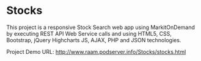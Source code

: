 # Stocks

This project is a responsive Stock Search web app using MarkitOnDemand by executing REST API Web Service calls and using HTML5, CSS, Bootstrap, jQuery Highcharts JS, AJAX, PHP and JSON technologies.

Project Demo URL: http://www.raam.podserver.info/Stocks/stocks.html
